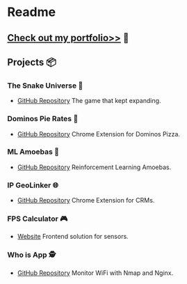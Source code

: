 # Readme

## [**Check out my portfolio>>**](https://ozmerchavy.github.io) 🚀

## Projects 📦

### The Snake Universe 🐍
- [GitHub Repository](https://github.com/ozmerchavy/snake)
The game that kept expanding.

### Dominos Pie Rates 🍕
- [GitHub Repository](https://github.com/ozmerchavy/dominos-pie-rates)
Chrome Extension for Dominos Pizza.

### ML Amoebas 🧠
- [GitHub Repository](https://github.com/ozmerchavy/reinforcement-learning-amoebas)
Reinforcement Learning Amoebas.

### IP GeoLinker 🌐
- [GitHub Repository](https://github.com/ozmerchavy/getIPLocation)
Chrome Extension for CRMs.

### FPS Calculator 🎮
- [Website](https://kayacameras.com/fps-calculator/)
Frontend solution for sensors.

### Who is App 🕵️
- [GitHub Repository](https://github.com/ozmerchavy/who-is-app)
Monitor WiFi with Nmap and Nginx.
